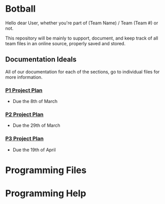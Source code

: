 # Botball
Hello dear User, whether you're part of (Team Name) / Team (Team #) or not. 

This repository will be mainly to support, document, and keep track of all team files in an online source, properly saved and stored. 

## Documentation Ideals
All of our documentation for each of the sections, go to individual files for more information. 

### [P1 Project Plan](Documentation_1.md)
 - Due the 8th of March

### [P2 Project Plan]()
 - Due the 29th of March

### [P3 Project Plan]()
 - Due the 19th of April

# Programming Files


# Programming Help






